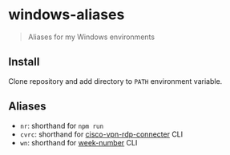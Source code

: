 # windows-aliases
> Aliases for my Windows environments

## Install
Clone repository and add directory to `PATH` environment variable.

## Aliases
- `nr`: shorthand for `npm run`
- `cvrc`: shorthand for [cisco-vpn-rdp-connecter](https://github.com/knutkirkhorn/cisco-vpn-rdp-connecter/) CLI
- `wn`: shorthand for [week-number](https://github.com/knutkirkhorn/week-number-cli) CLI
